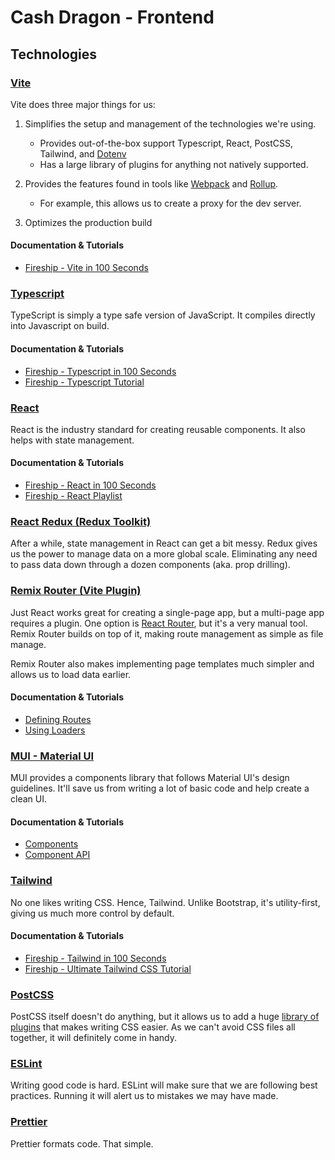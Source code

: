 # Cash Dragon - Frontend

## Technologies

### [Vite](https://vitejs.dev/)

Vite does three major things for us:

1. Simplifies the setup and management of the technologies we're using.
   - Provides out-of-the-box support Typescript, React, PostCSS, Tailwind, and [Dotenv](https://www.npmjs.com/package/dotenv)
   - Has a large library of plugins for anything not natively supported.
2. Provides the features found in tools like [Webpack](https://webpack.js.org/) and [Rollup](https://rollupjs.org/).

   - For example, this allows us to create a proxy for the dev server.

3. Optimizes the production build

#### Documentation & Tutorials

- [Fireship - Vite in 100 Seconds](https://youtu.be/KCrXgy8qtjM?si=DvU9XrR-YghF7LA6)

### [Typescript](https://www.typescriptlang.org/)

TypeScript is simply a type safe version of JavaScript. It compiles directly into Javascript on build.

#### Documentation & Tutorials

- [Fireship - Typescript in 100 Seconds](https://youtu.be/zQnBQ4tB3ZA?si=i6VrYnP2C-OElaWn)
- [Fireship - Typescript Tutorial](https://youtu.be/ahCwqrYpIuM?si=Le1yasvXL1cbG3d3)

### [React](https://react.dev/)

React is the industry standard for creating reusable components. It also helps with state management.

#### Documentation & Tutorials

- [Fireship - React in 100 Seconds](https://youtu.be/Tn6-PIqc4UM?si=3dwpHx6Y5WsljKbP)
- [Fireship - React Playlist](https://youtube.com/playlist?list=PL0vfts4VzfNgUUEtEjxDVfh4iocVR3qIb&si=jmJh0qkJMn4YMKEO)

### [React Redux (Redux Toolkit)](https://redux-toolkit.js.org/)

After a while, state management in React can get a bit messy. Redux gives us the power to manage data on a more global scale. Eliminating any need to pass data down through a dozen components (aka. prop drilling).

### [Remix Router (Vite Plugin)](https://vite-remix-router.vercel.app/)

Just React works great for creating a single-page app, but a multi-page app requires a plugin. One option is [React Router](https://reactrouter.com/en/main), but it's a very manual tool. Remix Router builds on top of it, making route management as simple as file manage.

Remix Router also makes implementing page templates much simpler and allows us to load data earlier.

#### Documentation & Tutorials

- [Defining Routes](https://vite-remix-router.vercel.app/guides/defining-routes.html)
- [Using Loaders](https://vite-remix-router.vercel.app/guides/using-data-apis.html#loaders)

### [MUI - Material UI](https://mui.com/material-ui/getting-started/)

MUI provides a components library that follows Material UI's design guidelines. It'll save us from writing a lot of basic code and help create a clean UI.

#### Documentation & Tutorials

- [Components](https://mui.com/material-ui/all-components/)
- [Component API](https://mui.com/material-ui/api/accordion/)

### [Tailwind](https://tailwindcss.com/)

No one likes writing CSS. Hence, Tailwind. Unlike Bootstrap, it's utility-first, giving us much more control by default.

#### Documentation & Tutorials

- [Fireship - Tailwind in 100 Seconds](https://youtu.be/mr15Xzb1Ook?si=ArFHS_-GZfcVTPyT)
- [Fireship - Ultimate Tailwind CSS Tutorial](https://youtu.be/pfaSUYaSgRo?si=ChCeBqk2f2kuJi8U)

### [PostCSS](https://postcss.org/)

PostCSS itself doesn't do anything, but it allows us to add a huge [library of plugins](vhttps://www.postcss.parts/) that makes writing CSS easier. As we can't avoid CSS files all together, it will definitely come in handy.

### [ESLint](https://eslint.org/)

Writing good code is hard. ESLint will make sure that we are following best practices. Running it will alert us to mistakes we may have made.

### [Prettier](https://prettier.io/)

Prettier formats code. That simple.
